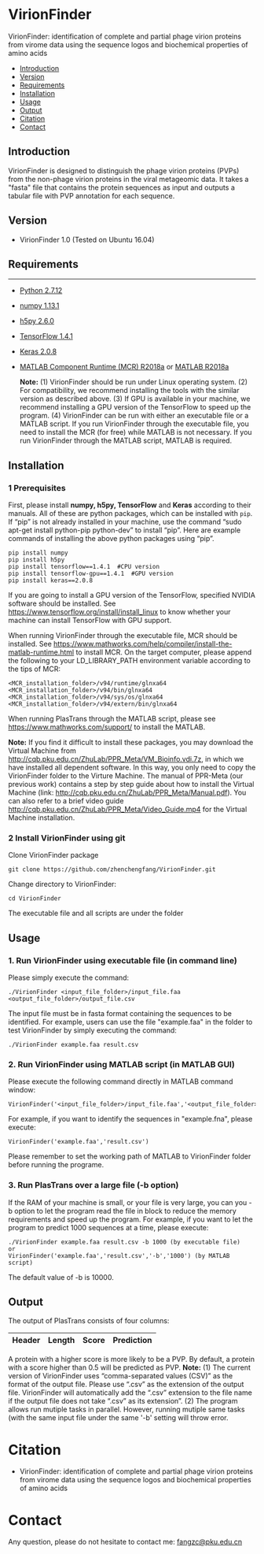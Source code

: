 # VirionFinder
VirionFinder: identification of complete and partial phage virion proteins from virome data using the sequence logos and biochemical properties of amino acids

* [Introduction](#introduction)
* [Version](#version)
* [Requirements](#requirements)
* [Installation](#installation)
* [Usage](#usage)
* [Output](#output)
* [Citation](#citation)
* [Contact](#contact)
    

## Introduction

VirionFinder is designed to distinguish the phage virion proteins (PVPs) from the non-phage virion proteins in the viral metageomic data. It takes a "fasta" file that contains the protein sequences as input and outputs a tabular file with PVP annotation for each sequence. 

## Version
+ VirionFinder 1.0 (Tested on Ubuntu 16.04)

## Requirements
------------

+ [Python 2.7.12](https://www.python.org/)
+ [numpy 1.13.1](http://www.numpy.org/)
+ [h5py 2.6.0](http://www.h5py.org/)
+ [TensorFlow 1.4.1](https://www.tensorflow.org/)
+ [Keras 2.0.8](https://keras.io/)
+ [MATLAB Component Runtime (MCR) R2018a](https://www.mathworks.com/products/compiler/matlab-runtime.html) or [MATLAB R2018a](https://www.mathworks.com/products/matlab.html)

  **Note:**
(1) VirionFinder should be run under Linux operating system.
(2) For compatibility, we recommend installing the tools with the similar version as described above.
(3) If GPU is available in your machine, we recommend installing a GPU version of the TensorFlow to speed up the program.
(4) VirionFinder can be run with either an executable file or a MATLAB script. If you run VirionFinder through the executable file, you need to install the MCR (for free) while MATLAB is not necessary. If you run VirionFinder through the MATLAB script, MATLAB is required.



## Installation
### 1 Prerequisites
  
  First, please install **numpy, h5py, TensorFlow** and **Keras** according to their manuals. All of these are python packages, which can be installed with ``pip``. If “pip” is not already installed in your machine, use the command “sudo apt-get install python-pip python-dev” to install “pip”. Here are example commands of installing the above python packages using “pip”.
    
    pip install numpy
    pip install h5py
    pip install tensorflow==1.4.1  #CPU version
    pip install tensorflow-gpu==1.4.1  #GPU version
    pip install keras==2.0.8
    
  If you are going to install a GPU version of the TensorFlow, specified NVIDIA software should be installed. See https://www.tensorflow.org/install/install_linux to know whether your machine can install TensorFlow with GPU support.  
  
  When running VirionFinder through the executable file, MCR should be installed. See https://www.mathworks.com/help/compiler/install-the-matlab-runtime.html to install MCR. On the target computer, please append the following to your LD_LIBRARY_PATH environment variable according to the tips of MCR:
  
    <MCR_installation_folder>/v94/runtime/glnxa64
    <MCR_installation_folder>/v94/bin/glnxa64
    <MCR_installation_folder>/v94/sys/os/glnxa64
    <MCR_installation_folder>/v94/extern/bin/glnxa64
    
  When running PlasTrans through the MATLAB script, please see https://www.mathworks.com/support/ to install the MATLAB.  
  
  **Note:**
  If you find it difficult to install these packages, you may download the Virtual Machine from http://cqb.pku.edu.cn/ZhuLab/PPR_Meta/VM_Bioinfo.vdi.7z, in which we have installed all dependent software. In this way, you only need to copy the VirionFinder folder to the Virture Machine. The manual of PPR-Meta (our previous work) contains a step by step guide about how to install the Virtual Machine (link: http://cqb.pku.edu.cn/ZhuLab/PPR_Meta/Manual.pdf). You can also refer to a brief video guide http://cqb.pku.edu.cn/ZhuLab/PPR_Meta/Video_Guide.mp4 for the Virtual Machine installation.
  
### 2 Install VirionFinder using git
  
  Clone VirionFinder package
  
    git clone https://github.com/zhenchengfang/VirionFinder.git
    
  Change directory to VirionFinder:
  
    cd VirionFinder
    
  The executable file and all scripts are under the folder

## Usage

### 1. Run VirionFinder using executable file (in command line)

  Please simply execute the command:
  
    ./VirionFinder <input_file_folder>/input_file.faa <output_file_folder>/output_file.csv
    
  The input file must be in fasta format containing the sequences to be identified. For example, users can use the file "example.faa" in the folder to test VirionFinder by simply executing the command:
  
    ./VirionFinder example.faa result.csv
    
### 2. Run VirionFinder using MATLAB script (in MATLAB GUI)

  Please execute the following command directly in MATLAB command window:
  
    VirionFinder('<input_file_folder>/input_file.faa','<output_file_folder>/output_file.csv')
    
  For example, if you want to identify the sequences in "example.fna", please execute:
  
    VirionFinder('example.faa','result.csv')
    
  Please remember to set the working path of MATLAB to VirionFinder folder before running the programe.
  

### 3. Run PlasTrans over a large file (-b option)

  If the RAM of your machine is small, or your file is very large, you can you -b option to let the program read the file in block to reduce the memory requirements and speed up the program. For example, if you want to let the program to predict 1000 sequences at a time, please execute:
  
    ./VirionFinder example.faa result.csv -b 1000 (by executable file)
    or
    VirionFinder('example.faa','result.csv','-b','1000') (by MATLAB script)
    
The default value of -b is 10000.

  
## Output

The output of PlasTrans consists of four columns:

Header | Length | Score | Prediction |
------ | ------ | ----- | --------------- |

A protein with a higher score is more likely to be a PVP. By default, a protein with a score higher than 0.5 will be predicted as PVP.
**Note:**
(1) The current version of VirionFinder uses “comma-separated values (CSV)” as the format of the output file. Please use “.csv” as the extension of the output file. VirionFinder will automatically add the “.csv” extension to the file name if the output file does not take “.csv” as its extension”.
(2) The program allows run mutiple tasks in parallel. However, running mutiple same tasks (with the same input file under the same '-b' setting will throw error. 


# Citation
+ VirionFinder: identification of complete and partial phage virion proteins from virome data using the sequence logos and biochemical properties of amino acids


# Contact
Any question, please do not hesitate to contact me: fangzc@pku.edu.cn

